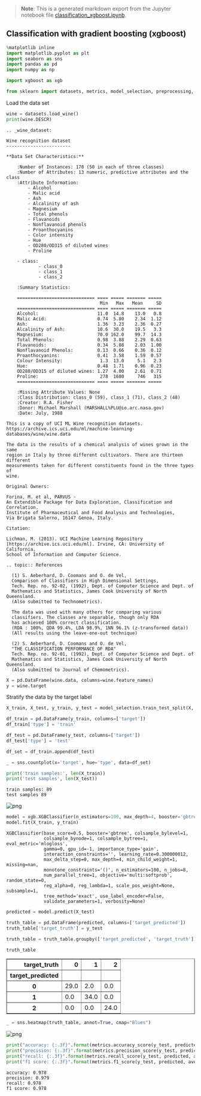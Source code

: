 >**Note**: This is a generated markdown export from the Jupyter notebook file [classification_xgboost.ipynb](classification_xgboost.ipynb).

## Classification with gradient boosting (xgboost)


```python
%matplotlib inline
import matplotlib.pyplot as plt
import seaborn as sns
import pandas as pd
import numpy as np

import xgboost as xgb

from sklearn import datasets, metrics, model_selection, preprocessing, pipeline
```

Load the data set


```python
wine = datasets.load_wine()
print(wine.DESCR)
```

    .. _wine_dataset:
    
    Wine recognition dataset
    ------------------------
    
    **Data Set Characteristics:**
    
        :Number of Instances: 178 (50 in each of three classes)
        :Number of Attributes: 13 numeric, predictive attributes and the class
        :Attribute Information:
     		- Alcohol
     		- Malic acid
     		- Ash
    		- Alcalinity of ash  
     		- Magnesium
    		- Total phenols
     		- Flavanoids
     		- Nonflavanoid phenols
     		- Proanthocyanins
    		- Color intensity
     		- Hue
     		- OD280/OD315 of diluted wines
     		- Proline
    
        - class:
                - class_0
                - class_1
                - class_2
    		
        :Summary Statistics:
        
        ============================= ==== ===== ======= =====
                                       Min   Max   Mean     SD
        ============================= ==== ===== ======= =====
        Alcohol:                      11.0  14.8    13.0   0.8
        Malic Acid:                   0.74  5.80    2.34  1.12
        Ash:                          1.36  3.23    2.36  0.27
        Alcalinity of Ash:            10.6  30.0    19.5   3.3
        Magnesium:                    70.0 162.0    99.7  14.3
        Total Phenols:                0.98  3.88    2.29  0.63
        Flavanoids:                   0.34  5.08    2.03  1.00
        Nonflavanoid Phenols:         0.13  0.66    0.36  0.12
        Proanthocyanins:              0.41  3.58    1.59  0.57
        Colour Intensity:              1.3  13.0     5.1   2.3
        Hue:                          0.48  1.71    0.96  0.23
        OD280/OD315 of diluted wines: 1.27  4.00    2.61  0.71
        Proline:                       278  1680     746   315
        ============================= ==== ===== ======= =====
    
        :Missing Attribute Values: None
        :Class Distribution: class_0 (59), class_1 (71), class_2 (48)
        :Creator: R.A. Fisher
        :Donor: Michael Marshall (MARSHALL%PLU@io.arc.nasa.gov)
        :Date: July, 1988
    
    This is a copy of UCI ML Wine recognition datasets.
    https://archive.ics.uci.edu/ml/machine-learning-databases/wine/wine.data
    
    The data is the results of a chemical analysis of wines grown in the same
    region in Italy by three different cultivators. There are thirteen different
    measurements taken for different constituents found in the three types of
    wine.
    
    Original Owners: 
    
    Forina, M. et al, PARVUS - 
    An Extendible Package for Data Exploration, Classification and Correlation. 
    Institute of Pharmaceutical and Food Analysis and Technologies,
    Via Brigata Salerno, 16147 Genoa, Italy.
    
    Citation:
    
    Lichman, M. (2013). UCI Machine Learning Repository
    [https://archive.ics.uci.edu/ml]. Irvine, CA: University of California,
    School of Information and Computer Science. 
    
    .. topic:: References
    
      (1) S. Aeberhard, D. Coomans and O. de Vel, 
      Comparison of Classifiers in High Dimensional Settings, 
      Tech. Rep. no. 92-02, (1992), Dept. of Computer Science and Dept. of  
      Mathematics and Statistics, James Cook University of North Queensland. 
      (Also submitted to Technometrics). 
    
      The data was used with many others for comparing various 
      classifiers. The classes are separable, though only RDA 
      has achieved 100% correct classification. 
      (RDA : 100%, QDA 99.4%, LDA 98.9%, 1NN 96.1% (z-transformed data)) 
      (All results using the leave-one-out technique) 
    
      (2) S. Aeberhard, D. Coomans and O. de Vel, 
      "THE CLASSIFICATION PERFORMANCE OF RDA" 
      Tech. Rep. no. 92-01, (1992), Dept. of Computer Science and Dept. of 
      Mathematics and Statistics, James Cook University of North Queensland. 
      (Also submitted to Journal of Chemometrics).
    



```python
X = pd.DataFrame(wine.data, columns=wine.feature_names)
y = wine.target
```

Stratify the data by the target label


```python
X_train, X_test, y_train, y_test = model_selection.train_test_split(X, y, train_size=0.5, stratify=y)

df_train = pd.DataFrame(y_train, columns=['target'])
df_train['type'] = 'train'

df_test = pd.DataFrame(y_test, columns=['target'])
df_test['type'] = 'test'

df_set = df_train.append(df_test)

_ = sns.countplot(x='target', hue='type', data=df_set)     

print('train samples:', len(X_train))
print('test samples', len(X_test))
```

    train samples: 89
    test samples 89



    
![png](classification_xgboost_files/classification_xgboost_6_1.png)
    



```python
model = xgb.XGBClassifier(n_estimators=100, max_depth=4, booster='gbtree', eval_metric='mlogloss', use_label_encoder=False)
model.fit(X_train, y_train)
```




    XGBClassifier(base_score=0.5, booster='gbtree', colsample_bylevel=1,
                  colsample_bynode=1, colsample_bytree=1, eval_metric='mlogloss',
                  gamma=0, gpu_id=-1, importance_type='gain',
                  interaction_constraints='', learning_rate=0.300000012,
                  max_delta_step=0, max_depth=4, min_child_weight=1, missing=nan,
                  monotone_constraints='()', n_estimators=100, n_jobs=8,
                  num_parallel_tree=1, objective='multi:softprob', random_state=0,
                  reg_alpha=0, reg_lambda=1, scale_pos_weight=None, subsample=1,
                  tree_method='exact', use_label_encoder=False,
                  validate_parameters=1, verbosity=None)




```python
predicted = model.predict(X_test)

truth_table = pd.DataFrame(predicted, columns=['target_predicted'])
truth_table['target_truth'] = y_test

truth_table = truth_table.groupby(['target_predicted', 'target_truth']).size().unstack().fillna(0)

truth_table
```




<div>
<table border="1" class="dataframe">
  <thead>
    <tr style="text-align: right;">
      <th>target_truth</th>
      <th>0</th>
      <th>1</th>
      <th>2</th>
    </tr>
    <tr>
      <th>target_predicted</th>
      <th></th>
      <th></th>
      <th></th>
    </tr>
  </thead>
  <tbody>
    <tr>
      <th>0</th>
      <td>29.0</td>
      <td>2.0</td>
      <td>0.0</td>
    </tr>
    <tr>
      <th>1</th>
      <td>0.0</td>
      <td>34.0</td>
      <td>0.0</td>
    </tr>
    <tr>
      <th>2</th>
      <td>0.0</td>
      <td>0.0</td>
      <td>24.0</td>
    </tr>
  </tbody>
</table>
</div>




```python
_ = sns.heatmap(truth_table, annot=True, cmap="Blues")
```


    
![png](classification_xgboost_files/classification_xgboost_9_0.png)
    



```python
print("accuracy: {:.3f}".format(metrics.accuracy_score(y_test, predicted)))
print("precision: {:.3f}".format(metrics.precision_score(y_test, predicted, average='weighted')))
print("recall: {:.3f}".format(metrics.recall_score(y_test, predicted, average='weighted')))
print("f1 score: {:.3f}".format(metrics.f1_score(y_test, predicted, average='weighted')))
```

    accuracy: 0.978
    precision: 0.979
    recall: 0.978
    f1 score: 0.978



```python

```
